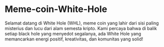 # Meme-coin-White-Hole
 Selamat datang di White Hole (WHL), meme coin yang lahir dari sisi paling misterius dan lucu dari alam semesta kripto. Kami percaya bahwa di balik setiap black hole yang menyedot segalanya, ada White Hole yang memancarkan energi positif, kreativitas, dan komunitas yang solid!
